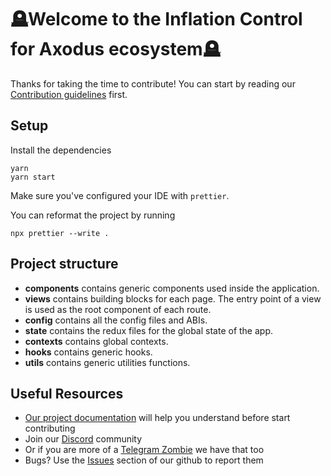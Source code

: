 # 🪦Welcome to the Inflation Control for Axodus ecosystem🪦

Thanks for taking the time to contribute!
You can start by reading our [Contribution guidelines](CONTRIBUTING.md) first.

## Setup

Install the dependencies

```shell
yarn
yarn start
```

Make sure you've configured your IDE with `prettier`.

You can reformat the project by running

```shell
npx prettier --write .
```

## Project structure

- **components** contains generic components used inside the application.
- **views** contains building blocks for each page. The entry point of a view is used as the root component of each route.
- **config** contains all the config files and ABIs.
- **state** contains the redux files for the global state of the app.
- **contexts** contains global contexts.
- **hooks** contains generic hooks.
- **utils** contains generic utilities functions.

## Useful Resources

- [Our project documentation](https://docs.axodus.oney/) will help you understand before start contributing
- Join our [Discord](https://discord.axodus.one) community
- Or if you are more of a [Telegram Zombie](https://t.me/axodus) we have that too
- Bugs? Use the [Issues](https://github.com/Axodus/Peg-system/issues) section of our github to report them
